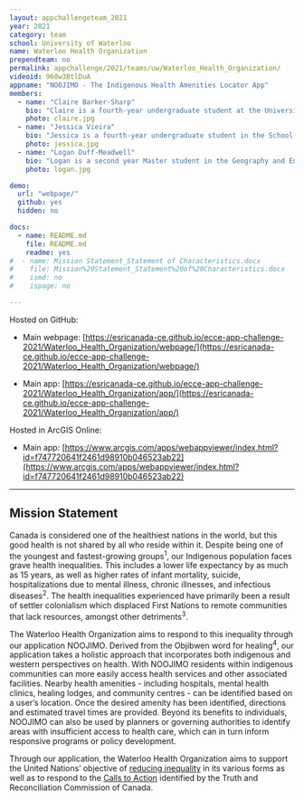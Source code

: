 ```yaml
---
layout: appchallengeteam_2021
year: 2021
category: team
school: University of Waterloo
name: Waterloo Health Organization
prependteam: no
permalink: appchallenge/2021/teams/uw/Waterloo_Health_Organization/
videoid: 960w3BtlDuA
appname: "NOOJIMO - The Indigenous Health Amenities Locator App"
members:
  - name: "Claire Barker-Sharp"
    bio: "Claire is a fourth-year undergraduate student at the University of Waterloo’s School of Planning. She is currently working towards completing a Bachelor of Environmental Studies in Honours Urban Planning, with a Diploma of Excellence in Geographic Information Systems and a Diploma in Sustainability. She has a strong interest in environmentalism and urban studies, and hopes to become a specialist in a field that incorporates the two. She conducted GIS related tasks such as app development and data cleaning."
    photo: claire.jpg
  - name: "Jessica Vieira"
    bio: "Jessica is a fourth-year undergraduate student in the School of Planning at the University of Waterloo. She conducted the research and writing for this project."
    photo: jessica.jpg
  - name: "Logan Duff-Meadwell"
    bio: "Logan is a second year Master student in the Geography and Environmental Management department at the University of Waterloo. His research focuses on the government adoption of AR and VR as civic technologies, along with this technology’s role and future in citizen-government processes. For the app challenge, he created the pitch video, conducted research and provided the French translation."
    photo: logan.jpg

demo:
  url: "webpage/"
  github: yes
  hidden: no

docs:
  - name: README.md
    file: README.md
    readme: yes
#  - name: Mission Statement_Statement of Characteristics.docx
#    file: Mission%20Statement_Statement%20of%20Characteristics.docx
#    ismd: no
#    ispage: no

---
```


Hosted on GitHub:

- Main webpage: [https://esricanada-ce.github.io/ecce-app-challenge-2021/Waterloo_Health_Organization/webpage/](https://esricanada-ce.github.io/ecce-app-challenge-2021/Waterloo_Health_Organization/webpage/)

- Main app: [https://esricanada-ce.github.io/ecce-app-challenge-2021/Waterloo_Health_Organization/app/](https://esricanada-ce.github.io/ecce-app-challenge-2021/Waterloo_Health_Organization/app/)

Hosted in ArcGIS Online:

- Main app: [https://www.arcgis.com/apps/webappviewer/index.html?id=f747720641f2461d98910b046523ab22](https://www.arcgis.com/apps/webappviewer/index.html?id=f747720641f2461d98910b046523ab22)

---

## Mission Statement

Canada is considered one of the healthiest nations in the world, but this good health is not shared by all who reside within it. Despite being one of the youngest and fastest-growing groups<sup>1</sup>, our Indigenous population faces grave health inequalities. This includes a lower life expectancy by as much as 15 years, as well as higher rates of infant mortality, suicide, hospitalizations due to mental illness, chronic illnesses, and infectious diseases<sup>2</sup>. The health inequalities experienced have primarily been a result of settler colonialism which displaced First Nations to remote communities that lack resources, amongst other detriments<sup>3</sup>.

The Waterloo Health Organization aims to respond to this inequality through our application NOOJIMO.  Derived from the Objibwen word for healing<sup>4</sup>, our application takes a holistic approach that incorporates both indigenous and western perspectives on health. With NOOJIMO residents within indigenous communities can more easily access health services and other associated facilities. Nearby health amenities - including hospitals, mental health clinics, healing lodges, and community centres - can be identified based on a user’s location. Once the desired amenity has been identified, directions and estimated travel times are provided. Beyond its benefits to individuals, NOOJIMO can also be used by planners or governing authorities to identify areas with insufficient access to health care, which can in turn inform responsive programs or policy development.

Through our application, the Waterloo Health Organization aims to support the United Nations’ objective of [reducing inequality](https://unstats.un.org/sdgs/report/2020/goal-10/) in its various forms as well as to respond to the [Calls to Action](http://trc.ca/assets/pdf/Calls_to_Action_English2.pdf) identified by the Truth and Reconciliation Commission of Canada.
